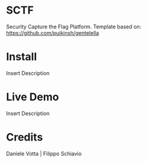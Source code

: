 # SCTF
Security Capture the Flag Platform.
Template based on: https://github.com/puikinsh/gentelella

# Install
Insert Description

# Live Demo
Insert Description

# Credits

Daniele Votta  |  Filippo Schiavio 
